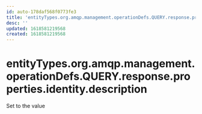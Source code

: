 ```yaml
---
id: auto-178daf568f0773fe3
title: 'entityTypes.org.amqp.management.operationDefs.QUERY.response.properties.identity.description'
desc: ''
updated: 1618581219568
created: 1618581219568
---
```

# entityTypes.org.amqp.management.operationDefs.QUERY.response.properties.identity.description

Set to the value 